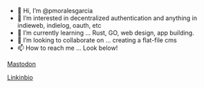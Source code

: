 

- 👋 Hi, I’m @pmoralesgarcia
- 👀 I’m interested in decentralized authentication and anything in indieweb, indielog, oauth, etc
- 🌱 I’m currently learning ... Rust, GO, web design, app building.
- 💞️ I’m looking to collaborate on ... creating a flat-file cms
- 📫 How to reach me ... Look below!

<!---
pmoralesgarcia/pmoralesgarcia is a ✨ special ✨ repository because its `README.md` (this file) appears on your GitHub profile.
You can click the Preview link to take a look at your changes.
--->


<a rel="me" href="https://social.lifeofpablo.com/@pablo">Mastodon</a>

<a rel="me" href="https://lifeofpablo.com/linkinbio">Linkinbio</a>
